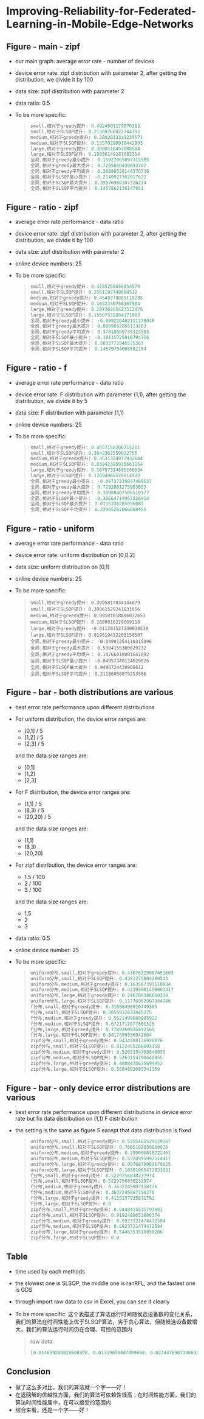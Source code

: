 

# Improving-Reliability-for-Federated-Learning-in-Mobile-Edge-Networks

## Figure - main - zipf

* our main graph: average error rate - number of devices

* device error rate: zipf distribution with parameter 2, after getting the distribution, we divide it by 100

* data size: zipf distribution with parameter 2

* data ratio: 0.5

* To be more specific: 

  > ```python
  > small,相对于greedy提升: 0.4924601179876383
  > small,相对于SLSQP提升: 0.21309760822744192
  > medium,相对于greedy提升: 0.3892033319239571
  > medium,相对于SLSQP提升: 0.13570298910442993
  > large,相对于greedy提升: 0.3000516497088584
  > large,相对于SLSQP提升: 0.19056149281682314
  > 全局,相对于greedy最小提升： 0.15927065097312595
  > 全局,相对于greedy最大提升： 0.7265050439693782
  > 全局,相对于greedy平均提升： 0.38896538144376736
  > 全局,相对于SLSQP最小提升： -0.2140927362917622
  > 全局,相对于SLSQP最大提升： 0.39576960107326214
  > 全局,相对于SLSQP平均提升： 0.1457862136147851
  > ```

## Figure - ratio - zipf

* average error rate performance - data ratio

* device error rate: zipf distribution with parameter 2, after getting the distribution, we divide it by 100

* data size: zipf distribution with parameter 2

* online device numbers: 25

* To be more specific: 

  > ```python
  > small,相对于greedy提升: 0.4235255656854579
  > small,相对于SLSQP提升: 0.2561197749894512
  > medium,相对于greedy提升: 0.4540778865118285
  > medium,相对于SLSQP提升: 0.1632340758167984
  > large,相对于greedy提升: 0.28726265423512476
  > large,相对于SLSQP提升: 0.15507535804171002
  > 全局,相对于greedy最小提升： -0.009210402111178045
  > 全局,相对于greedy最大提升： 0.8099652865113203
  > 全局,相对于greedy平均提升： 0.37818609735323583
  > 全局,相对于SLSQP最小提升： -0.18115725016794756
  > 全局,相对于SLSQP最大提升： 0.5033772946525363
  > 全局,相对于SLSQP平均提升： 0.14579754068502154
  > ```

## Figure - ratio - f

- average error rate performance - data ratio

- device error rate: F distribution with parameter (1,1), after getting the distribution, we divide it by 5

- data size: F distribution with parameter (1,1)

- online device numbers: 25

- To be more specific: 

  > ```python
  > small,相对于greedy提升: 0.4557158206215211
  > small,相对于SLSQP提升: 0.3042362559022756
  > medium,相对于greedy提升: 0.3531324977932644
  > medium,相对于SLSQP提升: 0.03842385915661154
  > large,相对于greedy提升: 0.16787394885166534
  > large,相对于SLSQP提升: 0.17094966576014922
  > 全局,相对于greedy最小提升： -0.06737339897489557
  > 全局,相对于greedy最大提升： 0.7292001275903853
  > 全局,相对于greedy平均提升： 0.30980407506510177
  > 全局,相对于SLSQP最小提升： -0.30664719957326914
  > 全局,相对于SLSQP最大提升： 2.0115336285056085
  > 全局,相对于SLSQP平均提升： 0.23965262866008455
  > ```

## Figure - ratio - uniform

* average error rate performance - data ratio

* device error rate: uniform distribution on [0,0.2]

* data size: uniform distribution on [0,1]

* online device numbers: 25

* To be more specific: 

  > ```
  > small,相对于greedy提升: 0.3995817834144879
  > small,相对于SLSQP提升: 0.39861529241831656
  > medium,相对于greedy提升: 0.09101018896032653
  > medium,相对于SLSQP提升: 0.1889016229069118
  > large,相对于greedy提升: -0.011293527240038539
  > large,相对于SLSQP提升: 0.019619432205150507
  > 全局,相对于greedy最小提升： -0.04901354118315896
  > 全局,相对于greedy最大提升： 0.5304155300629732
  > 全局,相对于greedy平均提升： 0.14266018081642892
  > 全局,相对于SLSQP最小提升： -0.04957348124029826
  > 全局,相对于SLSQP最大提升： 0.9496724439966612
  > 全局,相对于SLSQP平均提升： 0.21186058079253586
  > ```

## Figure - bar - both distributions are various

* best error rate performance upon different distributions

* For uniform distribution, the device error ranges are:

  * [0,1] / 5
  * [1,2] / 5
  * [2,3] / 5

  and the data size ranges are:

  * [0,1]
  * [1,2]
  * [2,3]

* For F distribution, the device error ranges are:

    - (1,1) / 5
    - (8,3) / 5
    - (20,20) / 5

   and the data size ranges are:

   - (1,1)
   - (8,3)
   - (20,20)

* For zipf distribution, the device error ranges are:

  - 1.5 / 100
  - 2 / 100
  - 3 / 100

  and the data size ranges are:

  - 1.5
  - 2
  - 3

* data ratio: 0.5

* online device number: 25

* To be more specific: 

  > ```python
  > uniform分布,small,相对于greedy提升: 0.43876329007451603
  > uniform分布,small,相对于SLSQP提升: 0.4381275804290543
  > uniform分布,medium,相对于greedy提升: 0.163567393118934
  > uniform分布,medium,相对于SLSQP提升: 0.42395981459081417
  > uniform分布,large,相对于greedy提升: 0.246786386060319
  > uniform分布,large,相对于SLSQP提升: 0.11776952907384786
  > f分布,small,相对于greedy提升: 0.31088498816749305
  > f分布,small,相对于SLSQP提升: 0.5055932633845275
  > f分布,medium,相对于greedy提升: 0.5621499089885922
  > f分布,medium,相对于SLSQP提升: 0.6721712077881525
  > f分布,large,相对于greedy提升: 0.7789260926492565
  > f分布,large,相对于SLSQP提升: 0.8417459536941804
  > zipf分布,small,相对于greedy提升: 0.9434280176926076
  > zipf分布,small,相对于SLSQP提升: 0.8122455206093158
  > zipf分布,medium,相对于greedy提升: 0.5263154798640055
  > zipf分布,medium,相对于SLSQP提升: 0.5263154798640055
  > zipf分布,large,相对于greedy提升: 0.4808435675699952
  > zipf分布,large,相对于SLSQP提升: 0.5604893085341159
  > ```

## Figure - bar - only device error distributions are various

* best error rate performance upon different distributions in device error rate but fix data distribution on (1,1) F distribution

* the setting is the same as figure 5 except that data distribution is fixed

  > ```python
  > uniform分布,small,相对于greedy提升: 0.5755465529129367
  > uniform分布,small,相对于SLSQP提升: 0.7665102839860015
  > uniform分布,medium,相对于greedy提升: 0.299096818222461
  > uniform分布,medium,相对于SLSQP提升: 0.5320995997114417
  > uniform分布,large,相对于greedy提升: 0.0976878089679025
  > uniform分布,large,相对于SLSQP提升: 0.10301065472833051
  > f分布,small,相对于greedy提升: 0.5229756838232974
  > f分布,small,相对于SLSQP提升: 0.5229756838232974
  > f分布,medium,相对于greedy提升: 0.3632245007158276
  > f分布,medium,相对于SLSQP提升: 0.3632245007158276
  > f分布,large,相对于greedy提升: 0.4135137935871781
  > f分布,large,相对于SLSQP提升: 0.0
  > zipf分布,small,相对于greedy提升: 0.9448415531793901
  > zipf分布,small,相对于SLSQP提升: 0.9192489653806374
  > zipf分布,medium,相对于greedy提升: 0.6923721474472584
  > zipf分布,medium,相对于SLSQP提升: 0.6923721474472584
  > zipf分布,large,相对于greedy提升: 0.5446353510058206
  > zipf分布,large,相对于SLSQP提升: 0.0
  > ```

## Table

* time used by each methods

* the slowest one is SLSQP, the middle one is ranRFL, and the fastest one is GDS

* through import raw data to csv in Excel, you can see it clearly

* To be more specific: 这个表描述了算法运行时间随侯选设备数的变化关系，我们的算法在时间性能上优于SLSQP算法，劣于贪心算法，但随候选设备数增大，我们的算法运行时间仍在合理、可控的范围内

  > raw data:
  >
  > ```python
  > [0.014059209823608398, 0.01719050407409668, 0.023437690734863282, 0.024990296363830565, 0.02811589241027832, 0.029690980911254883, 0.026556968688964844, 0.032808351516723636, 0.031247878074645997, 0.03905167579650879, 0.037485289573669436, 0.031241798400878908, 0.05000548362731934, 0.0390739917755127, 0.04999217987060547, 0.05156033039093018, 0.048441100120544436, 0.05156407356262207, 0.05000307559967041, 0.05468838214874268, 0.054689621925354, 0.05155661106109619, 0.05468108654022217, 0.05780477523803711, 0.0640561819076538, 0.05624854564666748, 0.06874308586120606, 0.07186903953552246, 0.08750009536743164, 0.06718704700469971, 0.07811534404754639, 0.0798715353012085, 0.09139437675476074, 0.11626694202423096, 0.08905549049377441, 0.12340848445892334, 0.13746826648712157, 0.12965703010559082][0.0, 0.0, 0.0, 0.0015620708465576172, 0.0, 0.0, 0.001558399200439453, 0.0, 0.0, 0.0, 0.0, 0.001562356948852539, 0.0015625476837158204, 0.0, 0.0, 0.0, 0.0, 0.0, 0.0, 0.0, 0.0, 0.001565861701965332, 0.0, 0.0, 0.0, 0.0015621423721313477, 0.0, 0.0015622377395629883, 0.0, 0.0, 0.0, 0.0, 0.0, 0.001565241813659668, 0.0031272411346435548, 0.0, 0.0031244516372680663, 0.001562190055847168][0.017183780670166016, 0.024987053871154786, 0.03279924392700195, 0.034370827674865725, 0.0437424898147583, 0.05936057567596435, 0.04842586517333984, 0.08278958797454834, 0.06716670989990234, 0.11091492176055909, 0.09841911792755127, 0.14684040546417237, 0.1108975887298584, 0.16712429523468017, 0.1999505043029785, 0.19213566780090333, 0.19993822574615477, 0.18743271827697755, 0.2108734130859375, 0.2639873266220093, 0.3030438184738159, 0.23587255477905272, 0.26711876392364503, 0.2530567407608032, 0.2963627576828003, 0.3577136993408203, 0.29209945201873777, 0.4545668840408325, 0.38426618576049804, 0.443630313873291, 0.3967693328857422, 0.5453415155410767, 0.5831639528274536, 0.5726602792739868, 0.5186112403869629, 0.5045668363571167, 0.6061081647872925, 0.7763815879821777]
  > ```

## Conclusion

* 做了这么多对比，我们的算法就一个字——好！
* 在返回解的优越性方面，我们的算法可依赖性很高；在时间性能方面，我们的算法时间性能居中，在可以接受的范围内
* 综合来看，还是一个字——好！
